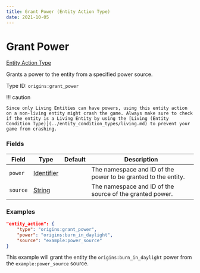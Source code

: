 ```yaml
---
title: Grant Power (Entity Action Type)
date: 2021-10-05
---
```


# Grant Power

[Entity Action Type](../entity_action_types.md)

Grants a power to the entity from a specified power source.

Type ID: `origins:grant_power`

!!! caution

    Since only Living Entities can have powers, using this entity action on a non-living entity might crash the game. Always make sure to check if the entity is a Living Entity by using the [Living (Entity Condition Type)](../entity_condition_types/living.md) to prevent your game from crashing.


### Fields

Field | Type | Default | Description
------|------|---------|-------------
`power` | [Identifier](../data_types/identifier.md) | | The namespace and ID of the power to be granted to the entity.
`source` | [String](../data_types/string.md) | | The namespace and ID of the source of the granted power.


### Examples

```json
"entity_action": {
    "type": "origins:grant_power",
    "power": "origins:burn_in_daylight",
    "source": "example:power_source"
}
```

This example will grant the entity the `origins:burn_in_daylight` power from the `example:power_source` source.
